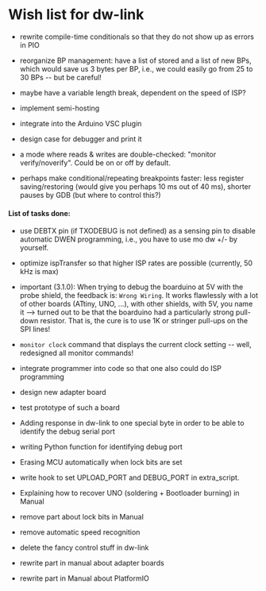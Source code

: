 # Wish list for dw-link

* rewrite compile-time conditionals so that they do not show up as errors in PIO

* reorganize BP management: have a list of stored and a list of new BPs, which would save us 3 bytes per BP, i.e., we could easily go from 25 to 30 BPs -- but be careful!

* maybe have a variable length break, dependent on the speed of ISP?

* implement semi-hosting

* integrate into the Arduino VSC plugin

* design case for debugger and print it

* a mode where reads & writes are double-checked: "monitor
  verify/noverify". Could be on or off by default.

* perhaps make conditional/repeating breakpoints faster: less register saving/restoring (would give you perhaps 10 ms out of 40 ms), shorter pauses by GDB (but where to control this?)

  



#### List of tasks done:

* use DEBTX pin (if TXODEBUG is not defined) as a sensing pin to disable automatic DWEN programming, i.e., you have to use mo dw +/- by yourself.

* optimize ispTransfer so that higher ISP rates are possible (currently, 50 kHz is max)

* important (3.1.0): When trying to debug the boarduino at 5V with the probe shield, the feedback
  is: `Wrong Wiring`. It works flawlessly with a lot of other boards (ATtiny,
  UNO, ...), with other shields, with 5V, you name it --> turned out to be that the boarduino had a particularly strong pull-down resistor. That is, the cure is to use 1K or stringer pull-ups on the SPI lines!

* `monitor clock` command that displays the current clock setting --
  well, redesigned all monitor commands! 

* integrate programmer into code so that one also could do ISP programming

* design new adapter board
* test prototype of such  a board

* Adding response in dw-link to one special byte in order to be able to identify the debug serial port
* writing Python function for identifying debug port

* Erasing MCU automatically when lock bits are set
* write hook to set UPLOAD\_PORT and DEBUG\_PORT in extra\_script. 
* Explaining how to recover UNO (soldering + Bootloader burning) in Manual
* remove part about lock bits in Manual
* remove automatic speed recognition
* delete the fancy control stuff in dw-link
* rewrite part in manual about adapter boards
* rewrite part in Manual about PlatformIO



